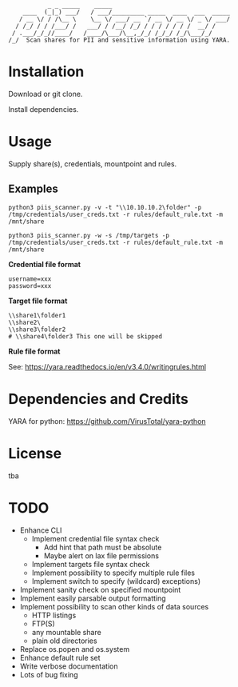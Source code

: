 ```
           _ _ _____    _____                                 
    ____  (_|_) ___/   / ___/_________ _____  ____  ___  _____
   / __ \/ / /\__ \    \__ \/ ___/ __ `/ __ \/ __ \/ _ \/ ___/
  / /_/ / / /___/ /   ___/ / /__/ /_/ / / / / / / /  __/ /    
 / .___/_/_//____/   /____/\___/\__,_/_/ /_/_/ /_/\___/_/     
/_/  Scan shares for PII and sensitive information using YARA.
```

# Installation
Download or git clone.

Install dependencies.

# Usage
Supply share(s), credentials, mountpoint and rules.

## Examples
```
python3 piis_scanner.py -v -t "\\10.10.10.2\folder" -p /tmp/credentials/user_creds.txt -r rules/default_rule.txt -m /mnt/share
```
```
python3 piis_scanner.py -w -s /tmp/targets -p /tmp/credentials/user_creds.txt -r rules/default_rule.txt -m /mnt/share
```

**Credential file format**
```
username=xxx
password=xxx
```



**Target file format**
```
\\share1\folder1
\\share2\
\\share3\folder2
# \\share4\folder3 This one will be skipped
```

**Rule file format**

See: https://yara.readthedocs.io/en/v3.4.0/writingrules.html

# Dependencies and Credits
YARA for python: https://github.com/VirusTotal/yara-python

# License
tba

# TODO
* Enhance CLI
  * Implement credential file syntax check
    * Add hint that path must be absolute
    * Maybe alert on lax file permissions
  * Implement targets file syntax check
  * Implement possibility to specify multiple rule files
  * Implement switch to specify (wildcard) exceptions)
* Implement sanity check on specified mountpoint
* Implement easily parsable output formatting
* Implement possibility to scan other kinds of data sources
  * HTTP listings
  * FTP(S)
  * any mountable share
  * plain old directories
* Replace os.popen and os.system
* Enhance default rule set
* Write verbose documentation
* Lots of bug fixing
